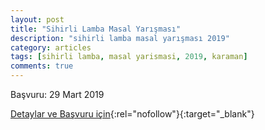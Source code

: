 ```yaml
---
layout: post
title: "Sihirli Lamba Masal Yarışması"
description: "sihirli lamba masal yarışması 2019"
category: articles
tags: [sihirli lamba, masal yarismasi, 2019, karaman]
comments: true
---
```


Başvuru: 29 Mart 2019

[Detaylar ve Başvuru için](http://www.karamankulturturizm.gov.tr/TR-223243/sihirli-lamba-masal-yarismasi.html?utm_source=edebiyatyarismalari.com&utm_medium=affiliate){:rel="nofollow"}{:target="_blank"}